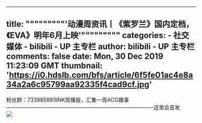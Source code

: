 
---
title: """""""""'动漫周资讯丨《紫罗兰》国内定档，《EVA》明年6月上映'"""""""""
categories: 
    - 社交媒体
    - bilibili - UP 主专栏
author: bilibili - UP 主专栏
comments: false
date: Mon, 30 Dec 2019 11:23:09 GMT
thumbnail: 'https://i0.hdslb.com/bfs/article/6f5fe01ac4e8a34a2a6c95799aa92335f4cad9cf.jpg'
---

<div>   
粉丝群：733985893INK周播报，汇集一周ACG趣事————————————————————————————这里会首发<br><img src="https://i0.hdslb.com/bfs/article/6f5fe01ac4e8a34a2a6c95799aa92335f4cad9cf.jpg" referrerpolicy="no-referrer">  
</div>
            